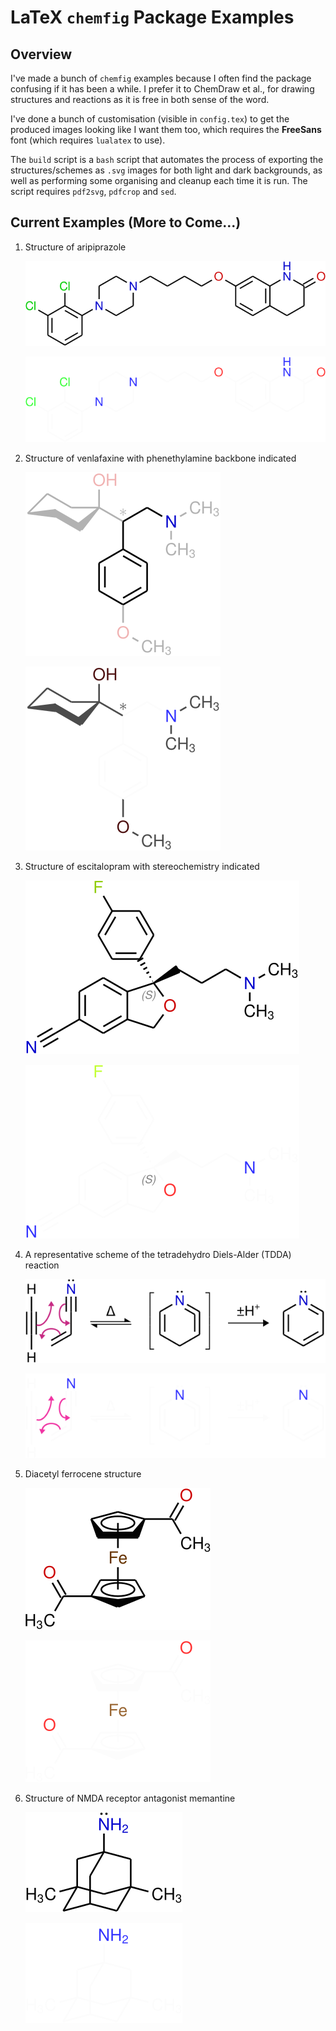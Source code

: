 # LaTeX `chemfig` Package Examples

## Overview

I've made a bunch of `chemfig` examples because I often find the package confusing if it has been a while. I prefer it to ChemDraw et al., for drawing structures and reactions as it is free in both sense of the word.

I've done a bunch of customisation (visible in `config.tex`) to get the produced images looking like I want them too, which requires the **FreeSans** font (which requires `lualatex` to use). 

The `build` script is a `bash` script that automates the process of exporting the structures/schemes as `.svg` images for both light and dark backgrounds, as well as performing some organising and cleanup each time it is run. The script requires `pdf2svg`, `pdfcrop` and `sed`. 

## Current Examples (More to Come...)

1. Structure of aripiprazole

   ![](svg/light/01.svg#gh-light-mode-only)

   ![](svg/dark/01.svg#gh-dark-mode-only)

2. Structure of venlafaxine with phenethylamine backbone indicated

   ![](svg/light/02.svg#gh-light-mode-only)

   ![](svg/dark/02.svg#gh-dark-mode-only)

3. Structure of escitalopram with stereochemistry indicated

   ![](svg/light/03.svg#gh-light-mode-only)

   ![](svg/dark/03.svg#gh-dark-mode-only)

4. A representative scheme of the tetradehydro Diels-Alder (TDDA) reaction

   ![](svg/light/04.svg#gh-light-mode-only)

   ![](svg/dark/04.svg#gh-dark-mode-only)

5. Diacetyl ferrocene structure

   ![](svg/light/05.svg#gh-light-mode-only)

   ![](svg/dark/05.svg#gh-dark-mode-only)

6. Structure of NMDA receptor antagonist memantine

   ![](svg/light/06.svg#gh-light-mode-only)

   ![](svg/dark/06.svg#gh-dark-mode-only)
